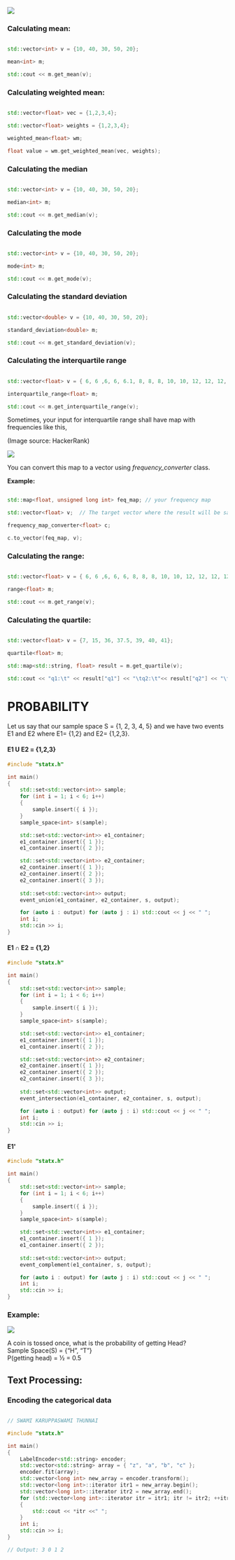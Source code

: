 ![](images/logo.png)



### Calculating mean:



```c++

std::vector<int> v = {10, 40, 30, 50, 20};

mean<int> m;

std::cout << m.get_mean(v);

```



### Calculating weighted mean:



```c++

std::vector<float> vec = {1,2,3,4};

std::vector<float> weights = {1,2,3,4};

weighted_mean<float> wm;

float value = wm.get_weighted_mean(vec, weights);

```



### Calculating the median



```c++

std::vector<int> v = {10, 40, 30, 50, 20};

median<int> m;

std::cout << m.get_median(v);

```



### Calculating the mode



```c++

std::vector<int> v = {10, 40, 30, 50, 20};

mode<int> m;

std::cout << m.get_mode(v);

```



### Calculating the standard deviation



```c++

std::vector<double> v = {10, 40, 30, 50, 20};

standard_deviation<double> m;

std::cout << m.get_standard_deviation(v);

```



### Calculating the interquartile range



```c++

std::vector<float> v = { 6, 6 ,6, 6, 6.1, 8, 8, 8, 10, 10, 12, 12, 12, 12, 16, 16, 16, 16, 16, 20};

interquartile_range<float> m;

std::cout << m.get_interquartile_range(v);

```



Sometimes, your input for interquartile range shall have map with frequencies like this,

(Image source: HackerRank)

![](images/iqr.png)



You can convert this map to a vector using *frequency_converter* class.



**Example:**



```c++

std::map<float, unsigned long int> feq_map; // your frequency map

std::vector<float> v;  // The target vector where the result will be saved

frequency_map_converter<float> c;

c.to_vector(feq_map, v);

```



### Calculating the range:



```c++

std::vector<float> v = { 6, 6 ,6, 6, 6, 8, 8, 8, 10, 10, 12, 12, 12, 12, 16, 16, 16, 16, 16, 20};

range<float> m;

std::cout << m.get_range(v);

```



### Calculating the quartile:



```c++

std::vector<float> v = {7, 15, 36, 37.5, 39, 40, 41};

quartile<float> m;

std::map<std::string, float> result = m.get_quartile(v);

std::cout << "q1:\t" << result["q1"] << "\tq2:\t"<< result["q2"] << "\tq3:\t" << result["q3"];

```

# PROBABILITY

Let us say that our sample space S = {1, 2, 3, 4, 5} and we have two events E1 and E2 where E1= {1,2} and E2= {1,2,3}.

#### E1 U E2 = {1,2,3}

```c++
#include "statx.h"

int main()
{
	std::set<std::vector<int>> sample;
	for (int i = 1; i < 6; i++)
	{
		sample.insert({ i });
	}
	sample_space<int> s(sample);

	std::set<std::vector<int>> e1_container;
	e1_container.insert({ 1 });
	e1_container.insert({ 2 });

	std::set<std::vector<int>> e2_container;
	e2_container.insert({ 1 });
	e2_container.insert({ 2 });
	e2_container.insert({ 3 });
	
	std::set<std::vector<int>> output;
	event_union(e1_container, e2_container, s, output);

	for (auto i : output) for (auto j : i) std::cout << j << " ";
	int i;
	std::cin >> i;
}
```

#### E1 ∩ E2 = {1,2}

```c++
#include "statx.h"

int main()
{
	std::set<std::vector<int>> sample;
	for (int i = 1; i < 6; i++)
	{
		sample.insert({ i });
	}
	sample_space<int> s(sample);

	std::set<std::vector<int>> e1_container;
	e1_container.insert({ 1 });
	e1_container.insert({ 2 });

	std::set<std::vector<int>> e2_container;
	e2_container.insert({ 1 });
	e2_container.insert({ 2 });
	e2_container.insert({ 3 });
	
	std::set<std::vector<int>> output;
	event_intersection(e1_container, e2_container, s, output);

	for (auto i : output) for (auto j : i) std::cout << j << " ";
	int i;
	std::cin >> i;
}
```

#### E1'

```c++
#include "statx.h"

int main()
{
	std::set<std::vector<int>> sample;
	for (int i = 1; i < 6; i++)
	{
		sample.insert({ i });
	}
	sample_space<int> s(sample);

	std::set<std::vector<int>> e1_container;
	e1_container.insert({ 1 });
	e1_container.insert({ 2 });
	
	std::set<std::vector<int>> output;
	event_complement(e1_container, s, output);

	for (auto i : output) for (auto j : i) std::cout << j << " ";
	int i;
	std::cin >> i;
}
```

### Example:

![](images/coin_example.JPG)

A coin is tossed once, what is the probability of getting Head? </br>
Sample Space(S) = {“H”, “T”} </br>
P(getting head) = ½ = 0.5 </br>


## Text Processing:

### Encoding the categorical data

```c++

// SWAMI KARUPPASWAMI THUNNAI

#include "statx.h"

int main()
{
	LabelEncoder<std::string> encoder;
	std::vector<std::string> array = { "z", "a", "b", "c" };
	encoder.fit(array);
	std::vector<long int> new_array = encoder.transform();
	std::vector<long int>::iterator itr1 = new_array.begin();
	std::vector<long int>::iterator itr2 = new_array.end();
	for (std::vector<long int>::iterator itr = itr1; itr != itr2; ++itr)
	{
		std::cout << *itr <<" ";
	}
	int i;
	std::cin >> i;
}

// Output: 3 0 1 2
```

